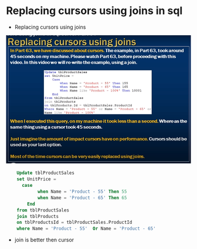 # Replacing cursors using joins in sql 

- Replacing cursors using joins 

<img src="./img/C_56.png" />

```sql
    Update tblProductSales
    set UnitPrice = 
      case 
            when Name = 'Product - 55' Then 55
            when Name = 'Product - 65' Then 65
        End
    from tblProductSales
    join tblProducts 
    on tblProductsId = tblProductSales.ProductId
    where Name = 'Product - 55'  Or Name = 'Product - 65' 
```

- join is better then cursor 